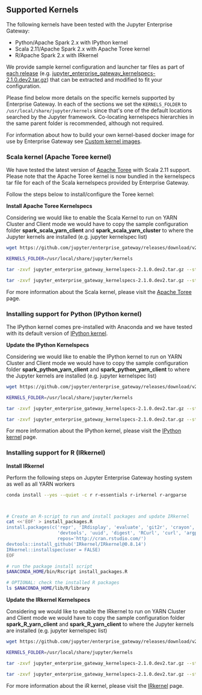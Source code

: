 
## Supported Kernels

The following kernels have been tested with the Jupyter Enterprise Gateway:

* Python/Apache Spark 2.x with IPython kernel
* Scala 2.11/Apache Spark 2.x with Apache Toree kernel
* R/Apache Spark 2.x with IRkernel

We provide sample kernel configuration and launcher tar files as part of [each release](https://github.com/jupyter/enterprise_gateway/releases) (e.g. [jupyter_enterprise_gateway_kernelspecs-2.1.0.dev2.tar.gz](https://github.com/jupyter/enterprise_gateway/releases/download/v2.1.0.dev2/jupyter_enterprise_gateway_kernelspecs-2.1.0.dev2.tar.gz)) that can be extracted and modified to fit your configuration.

Please find below more details on the specific kernels supported by Enterprise Gateway.  In each of the sections we set the `KERNELS_FOLDER` to `/usr/local/share/jupyter/kernels` since that's one of the default locations searched by the Jupyter framework.  Co-locating kernelspecs hierarchies in the same parent folder is recommended, although not required.

For information about how to build your own kernel-based docker image for use by Enterprise Gateway see [Custom kernel images](docker.html#custom-kernel-images).

### Scala kernel (Apache Toree kernel)

We have tested the latest version of [Apache Toree](http://toree.apache.org/) with Scala 2.11 support.  Please note that the Apache Toree kernel is now bundled in the kernelspecs tar file for each of the Scala kernelspecs provided by Enterprise Gateway.

Follow the steps below to install/configure the Toree kernel:

**Install Apache Toree Kernelspecs**

Considering we would like to enable the Scala Kernel to run on YARN Cluster and Client mode we would have to copy the sample configuration folder **spark_scala_yarn_client** and **spark_scala_yarn_cluster** to where the Jupyter kernels are installed (e.g. jupyter kernelspec list)

``` Bash
wget https://github.com/jupyter/enterprise_gateway/releases/download/v2.1.0.dev2/jupyter_enterprise_gateway_kernelspecs-2.1.0.dev2.tar.gz

KERNELS_FOLDER=/usr/local/share/jupyter/kernels

tar -zxvf jupyter_enterprise_gateway_kernelspecs-2.1.0.dev2.tar.gz --strip 1 --directory $KERNELS_FOLDER/spark_scala_yarn_cluster/ spark_scala_yarn_cluster/

tar -zxvf jupyter_enterprise_gateway_kernelspecs-2.1.0.dev2.tar.gz --strip 1 --directory $KERNELS_FOLDER/spark_scala_yarn_client/ spark_scala_yarn_client/

```

For more information about the Scala kernel, please visit the [Apache Toree](http://toree.apache.org/) page.


### Installing support for Python (IPython kernel)

The IPython kernel comes pre-installed with Anaconda and we have tested with its default version of [IPython kernel](http://ipython.readthedocs.io/en/stable/).

**Update the IPython Kernelspecs**

Considering we would like to enable the IPython kernel to run on YARN Cluster and Client mode we would have to copy the sample configuration folder **spark_python_yarn_client** and **spark_python_yarn_client** to where the Jupyter kernels are installed (e.g. jupyter kernelspec list)

``` Bash
wget https://github.com/jupyter/enterprise_gateway/releases/download/v2.1.0.dev2/jupyter_enterprise_gateway_kernelspecs-2.1.0.dev2.tar.gz

KERNELS_FOLDER=/usr/local/share/jupyter/kernels

tar -zxvf jupyter_enterprise_gateway_kernelspecs-2.1.0.dev2.tar.gz --strip 1 --directory $KERNELS_FOLDER/spark_python_yarn_cluster/ spark_python_yarn_cluster/

tar -zxvf jupyter_enterprise_gateway_kernelspecs-2.1.0.dev2.tar.gz --strip 1 --directory $KERNELS_FOLDER/spark_python_yarn_client/ spark_python_yarn_client/
```

For more information about the IPython kernel, please visit the [IPython kernel](http://ipython.readthedocs.io/en/stable/) page.

### Installing support for R (IRkernel)

**Install IRkernel**

Perform the following steps on Jupyter Enterprise Gateway hosting system as well as all YARN workers

```Bash
conda install --yes --quiet -c r r-essentials r-irkernel r-argparse



# Create an R-script to run and install packages and update IRkernel
cat <<'EOF' > install_packages.R
install.packages(c('repr', 'IRdisplay', 'evaluate', 'git2r', 'crayon', 'pbdZMQ',
                   'devtools', 'uuid', 'digest', 'RCurl', 'curl', 'argparse'),
                   repos='http://cran.rstudio.com/')
devtools::install_github('IRkernel/IRkernel@0.8.14')
IRkernel::installspec(user = FALSE)
EOF

# run the package install script
$ANACONDA_HOME/bin/Rscript install_packages.R

# OPTIONAL: check the installed R packages
ls $ANACONDA_HOME/lib/R/library
```
**Update the IRkernel Kernelspecs**

Considering we would like to enable the IRkernel to run on YARN Cluster and Client mode we would have to copy the sample configuration folder **spark_R_yarn_client** and **spark_R_yarn_client** to where the Jupyter kernels are installed (e.g. jupyter kernelspec list)

``` Bash
wget https://github.com/jupyter/enterprise_gateway/releases/download/v2.1.0.dev2/jupyter_enterprise_gateway_kernelspecs-2.1.0.dev2.tar.gz

KERNELS_FOLDER=/usr/local/share/jupyter/kernels

tar -zxvf jupyter_enterprise_gateway_kernelspecs-2.1.0.dev2.tar.gz --strip 1 --directory $KERNELS_FOLDER/spark_R_yarn_cluster/ spark_R_yarn_cluster/

tar -zxvf jupyter_enterprise_gateway_kernelspecs-2.1.0.dev2.tar.gz --strip 1 --directory $KERNELS_FOLDER/spark_R_yarn_client/ spark_R_yarn_client/
```

For more information about the iR kernel, please visit the [IRkernel](https://irkernel.github.io/) page.

